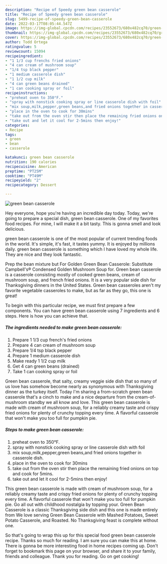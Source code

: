```yaml
---
description: "Recipe of Speedy green bean casserole"
title: "Recipe of Speedy green bean casserole"
slug: 5499-recipe-of-speedy-green-bean-casserole
date: 2022-03-17T08:05:44.547Z
image: https://img-global.cpcdn.com/recipes/23552673/680x482cq70/green-bean-casserole-recipe-main-photo.jpg
thumbnail: https://img-global.cpcdn.com/recipes/23552673/680x482cq70/green-bean-casserole-recipe-main-photo.jpg
cover: https://img-global.cpcdn.com/recipes/23552673/680x482cq70/green-bean-casserole-recipe-main-photo.jpg
author: Todd Ortega
ratingvalue: 5
reviewcount: 15094
recipeingredient:
- "1 1/3 cup frenchs fried onions"
- "4 can cream of mushroom soup"
- "1/4 tsp black pepper"
- "1 medium casserole dish"
- "1 1/2 cup milk"
- "4 can green beans drained"
- "1 can cooking spray or foil"
recipeinstructions:
- "preheat oven to 350°F."
- "spray with nonstick cooking spray or line casserole dish with foil"
- "mix soup,milk,pepper,green beans,and fried onions together in casserole dish."
- "place in the oven to cook for 30mins"
- "take out from the oven stir then place the remaining fried onions on top and cook for 5mins."
- "take out and let it cool for 2-5mins then enjoy!"
categories:
- Recipe
tags:
- green
- bean
- casserole

katakunci: green bean casserole 
nutrition: 190 calories
recipecuisine: American
preptime: "PT25M"
cooktime: "PT49M"
recipeyield: "2"
recipecategory: Dessert

---
```



![green bean casserole](https://img-global.cpcdn.com/recipes/23552673/680x482cq70/green-bean-casserole-recipe-main-photo.jpg)

Hey everyone, hope you're having an incredible day today. Today, we're going to prepare a special dish, green bean casserole. One of my favorites food recipes. For mine, I will make it a bit tasty. This is gonna smell and look delicious.

green bean casserole is one of the most popular of current trending foods in the world. It's simple, it's fast, it tastes yummy. It is enjoyed by millions daily. green bean casserole is something which I have loved my whole life. They are nice and they look fantastic.

Prep the bean mixture but For Golden Green Bean Casserole: Substitute Campbell&#39;s® Condensed Golden Mushroom Soup for. Green bean casserole is a casserole consisting mostly of cooked green beans, cream of mushroom soup, and french fried onions. It is a very popular side dish for Thanksgiving dinners in the United States. Green bean casseroles aren&#39;t my favorite vegetable casseroles to make, but as far as they go, this one is great!


To begin with this particular recipe, we must first prepare a few components. You can have green bean casserole using 7 ingredients and 6 steps. Here is how you can achieve that.

<!--inarticleads1-->

##### The ingredients needed to make green bean casserole:

1. Prepare 1 1/3 cup french&#39;s fried onions
1. Prepare 4 can cream of mushroom soup
1. Prepare 1/4 tsp black pepper
1. Prepare 1 medium casserole dish
1. Make ready 1 1/2 cup milk
1. Get 4 can green beans (drained)
1. Take 1 can cooking spray or foil


Green bean casserole, that salty, creamy veggie side dish that so many of us love has somehow become nearly as synonymous with Thanksgiving dinner as the turkey itself. Today I&#39;m sharing a from-scratch green bean casserole that&#39;s a cinch to make and a nice departure from the cream-of-mushroom standby we all know and love. This green bean casserole is made with cream of mushroom soup, for a reliably creamy taste and crispy fried onions for plenty of crunchy topping every time. A flavorful casserole that won&#39;t make you too full for pumpkin pie. 

<!--inarticleads2-->

##### Steps to make green bean casserole:

1. preheat oven to 350°F.
1. spray with nonstick cooking spray or line casserole dish with foil
1. mix soup,milk,pepper,green beans,and fried onions together in casserole dish.
1. place in the oven to cook for 30mins
1. take out from the oven stir then place the remaining fried onions on top and cook for 5mins.
1. take out and let it cool for 2-5mins then enjoy!


This green bean casserole is made with cream of mushroom soup, for a reliably creamy taste and crispy fried onions for plenty of crunchy topping every time. A flavorful casserole that won&#39;t make you too full for pumpkin pie. Go all out with childhood nostalgia by topping your. Green Bean Casserole is a classic Thanksgiving side dish and this one is made entirely from We love serving Green Bean Casserole with Mashed Potatoes, Sweet Potato Casserole, and Roasted. No Thanksgiving feast is complete without one. 

So that's going to wrap this up for this special food green bean casserole recipe. Thanks so much for reading. I am sure you can make this at home. There is gonna be more interesting food in home recipes coming up. Don't forget to bookmark this page on your browser, and share it to your family, friends and colleague. Thank you for reading. Go on get cooking!
